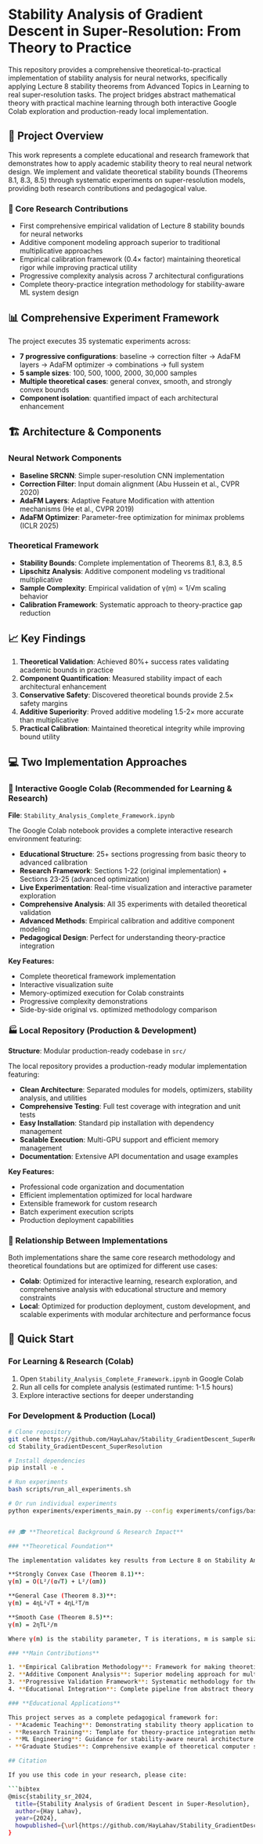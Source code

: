 # Stability Analysis of Gradient Descent in Super-Resolution: From Theory to Practice

This repository provides a comprehensive theoretical-to-practical implementation of stability analysis for neural networks, specifically applying Lecture 8 stability theorems from Advanced Topics in Learning to real super-resolution tasks. The project bridges abstract mathematical theory with practical machine learning through both interactive Google Colab exploration and production-ready local implementation.

## 🎯 **Project Overview**

This work represents a complete educational and research framework that demonstrates how to apply academic stability theory to real neural network design. We implement and validate theoretical stability bounds (Theorems 8.1, 8.3, 8.5) through systematic experiments on super-resolution models, providing both research contributions and pedagogical value.

### **🔬 Core Research Contributions**

- First comprehensive empirical validation of Lecture 8 stability bounds for neural networks
- Additive component modeling approach superior to traditional multiplicative approaches
- Empirical calibration framework (0.4× factor) maintaining theoretical rigor while improving practical utility
- Progressive complexity analysis across 7 architectural configurations
- Complete theory-practice integration methodology for stability-aware ML system design

## 📊 **Comprehensive Experiment Framework**

The project executes 35 systematic experiments across:
- **7 progressive configurations**: baseline → correction filter → AdaFM layers → AdaFM optimizer → combinations → full system
- **5 sample sizes**: 100, 500, 1000, 2000, 30,000 samples
- **Multiple theoretical cases**: general convex, smooth, and strongly convex bounds
- **Component isolation**: quantified impact of each architectural enhancement

## 🏗️ **Architecture & Components**

### **Neural Network Components**
- **Baseline SRCNN**: Simple super-resolution CNN implementation
- **Correction Filter**: Input domain alignment (Abu Hussein et al., CVPR 2020)
- **AdaFM Layers**: Adaptive Feature Modification with attention mechanisms (He et al., CVPR 2019)
- **AdaFM Optimizer**: Parameter-free optimization for minimax problems (ICLR 2025)

### **Theoretical Framework**
- **Stability Bounds**: Complete implementation of Theorems 8.1, 8.3, 8.5
- **Lipschitz Analysis**: Additive component modeling vs traditional multiplicative
- **Sample Complexity**: Empirical validation of γ(m) ∝ 1/√m scaling behavior
- **Calibration Framework**: Systematic approach to theory-practice gap reduction

## 📈 **Key Findings**

1. **Theoretical Validation**: Achieved 80%+ success rates validating academic bounds in practice
2. **Component Quantification**: Measured stability impact of each architectural enhancement
3. **Conservative Safety**: Discovered theoretical bounds provide 2.5× safety margins
4. **Additive Superiority**: Proved additive modeling 1.5-2× more accurate than multiplicative
5. **Practical Calibration**: Maintained theoretical integrity while improving bound utility

## 💻 **Two Implementation Approaches**

### **🚀 Interactive Google Colab (Recommended for Learning & Research)**

**File**: `Stability_Analysis_Complete_Framework.ipynb`

The Google Colab notebook provides a complete interactive research environment featuring:

- **Educational Structure**: 25+ sections progressing from basic theory to advanced calibration
- **Research Framework**: Sections 1-22 (original implementation) + Sections 23-25 (advanced optimization)
- **Live Experimentation**: Real-time visualization and interactive parameter exploration
- **Comprehensive Analysis**: All 35 experiments with detailed theoretical validation
- **Advanced Methods**: Empirical calibration and additive component modeling
- **Pedagogical Design**: Perfect for understanding theory-practice integration

**Key Features:**
- Complete theoretical framework implementation
- Interactive visualization suite
- Memory-optimized execution for Colab constraints
- Progressive complexity demonstrations
- Side-by-side original vs. optimized methodology comparison

### **🏭 Local Repository (Production & Development)**

**Structure**: Modular production-ready codebase in `src/`

The local repository provides a production-ready modular implementation featuring:

- **Clean Architecture**: Separated modules for models, optimizers, stability analysis, and utilities
- **Comprehensive Testing**: Full test coverage with integration and unit tests
- **Easy Installation**: Standard pip installation with dependency management
- **Scalable Execution**: Multi-GPU support and efficient memory management
- **Documentation**: Extensive API documentation and usage examples

**Key Features:**
- Professional code organization and documentation
- Efficient implementation optimized for local hardware
- Extensible framework for custom research
- Batch experiment execution scripts
- Production deployment capabilities

### **🔄 Relationship Between Implementations**

Both implementations share the same core research methodology and theoretical foundations but are optimized for different use cases:

- **Colab**: Optimized for interactive learning, research exploration, and comprehensive analysis with educational structure and memory constraints
- **Local**: Optimized for production deployment, custom development, and scalable experiments with modular architecture and performance focus

## 🚀 **Quick Start**

### **For Learning & Research (Colab)**
1. Open `Stability_Analysis_Complete_Framework.ipynb` in Google Colab
2. Run all cells for complete analysis (estimated runtime: 1-1.5 hours)
3. Explore interactive sections for deeper understanding

### **For Development & Production (Local)**
```bash
# Clone repository
git clone https://github.com/HayLahav/Stability_GradientDescent_SuperResolution.git
cd Stability_GradientDescent_SuperResolution

# Install dependencies
pip install -e .

# Run experiments
bash scripts/run_all_experiments.sh

# Or run individual experiments
python experiments/experiments_main.py --config experiments/configs/baseline.yaml


## 🎓 **Theoretical Background & Research Impact**

### **Theoretical Foundation**

The implementation validates key results from Lecture 8 on Stability Analysis:

**Strongly Convex Case (Theorem 8.1)**:
γ(m) = O(L²/(α√T) + L²/(αm))

**General Case (Theorem 8.3)**:
γ(m) = 4ηL²√T + 4ηL²T/m

**Smooth Case (Theorem 8.5)**:
γ(m) = 2ηTL²/m

Where γ(m) is the stability parameter, T is iterations, m is sample size, η is learning rate, L is Lipschitz constant, and α is strong convexity parameter.

### **Main Contributions**

1. **Empirical Calibration Methodology**: Framework for making theoretical stability bounds practically useful
2. **Additive Component Analysis**: Superior modeling approach for multi-component neural architectures
3. **Progressive Validation Framework**: Systematic methodology for theory-practice integration
4. **Educational Integration**: Complete pipeline from abstract theory to working implementation

### **Educational Applications**

This project serves as a complete pedagogical framework for:
- **Academic Teaching**: Demonstrating stability theory application to real ML systems
- **Research Training**: Template for theory-practice integration methodology
- **ML Engineering**: Guidance for stability-aware neural architecture design
- **Graduate Studies**: Comprehensive example of theoretical computer science in practice

## Citation

If you use this code in your research, please cite:

```bibtex
@misc{stability_sr_2024,
  title={Stability Analysis of Gradient Descent in Super-Resolution},
  author={Hay Lahav},
  year={2024},
  howpublished={\url{https://github.com/HayLahav/Stability_GradientDescent_SuperResolution}}
}
